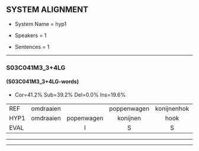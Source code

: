 
## SYSTEM ALIGNMENT

- System Name = hyp1

- Speakers = 1

- Sentences = 1

---

### S03C041M3_3+4LG

#### (S03C041M3_3+4LG-words)

- Cor=41.2%	Sub=39.2%	Del=0.0%	Ins=19.6%

|  |  |  |  |  |  |  |  |  |  |  |  |  |  |  |  |  |  |  |  |  |  |  |  |  |  |  |  |  |  |  |  |  |  |  |  |  |  |  |  |  |  |  |  |  |  |  |  |  |  |  |  |
|:--- |:---:|:---:|:---:|:---:|:---:|:---:|:---:|:---:|:---:|:---:|:---:|:---:|:---:|:---:|:---:|:---:|:---:|:---:|:---:|:---:|:---:|:---:|:---:|:---:|:---:|:---:|:---:|:---:|:---:|:---:|:---:|:---:|:---:|:---:|:---:|:---:|:---:|:---:|:---:|:---:|:---:|:---:|:---:|:---:|:---:|:---:|:---:|:---:|:---:|:---:|:---:|
| REF | omdraaien |  | poppenwagen | konijnenhok | elastiekje |  | ruziemaken | teddybeer | dierentuin | paddenstoelen | verstoppertje |  | wasmachine | fototoestel |  | toiletpapier | vrachtwagen | buurmannen | vogelkooi | olifant | schommelen | iedereen |  | schoenenwinkel | knutselen | ophangen | verjaardag | sprookjesboek |  |  |  | tandenborstel | lucifer | slaapkamer | achterdeur | ziekenhuis | nieuwsgierig | afblijven | kabouter | washandje |  |  | * | sneeuwwitje | goeiendag | vakantie | limonade | autorijden | eindelijk | familie | chocolade |
| HYP1 | omdraaien | popenwagen | konijnen | hook | elastiekje | ruzi | maken | terimeer | director | paddenstoelen | verstoppertje | was | matgine | fototoestel | talnik | papier | vrachtwagen | buurmannen | vogelkooi | olifant | schobbelen | iedereen | schoenden | winkel | knutselen | ophengend | verjaardag | sprookjesboek | dan | de | borstel | luchefer | slaapkabder | achter | deur | ziekenhuis | nieuwsgierig | afbijven | kabouter | washandje | steeuwtje | neem | weetje | goeie | dag | vancelsie | liberaden | autorijden | eindelijk | familie | chocolade |
| EVAL |  | I | S | S |  | I | S | S | S |  |  | I | S |  | I | S |  |  |  |  | S |  | I | S |  | S |  |  | I | I | I | S | S | S | S |  |  | S |  |  | I | I | S | S | S | S | S |  |  |  |  |
---

---

